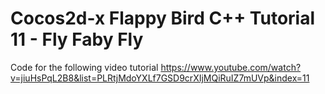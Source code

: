 Cocos2d-x Flappy Bird C++ Tutorial 11 - Fly Faby Fly
====================================================

Code for the following video tutorial https://www.youtube.com/watch?v=jiuHsPqL2B8&list=PLRtjMdoYXLf7GSD9crXIjMQiRuIZ7mUVp&index=11
